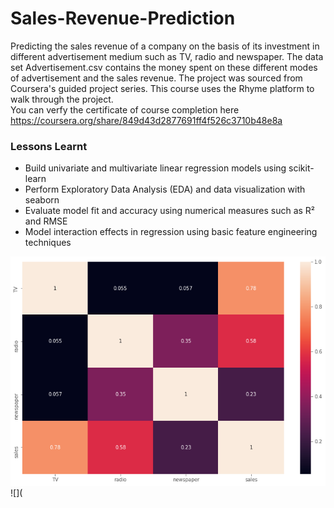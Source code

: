 # Sales-Revenue-Prediction
Predicting the sales revenue of a company on the basis of its investment in different advertisement medium such as TV, radio and newspaper. The data set Advertisement.csv contains the money spent on these different modes of advertisement and the sales revenue. The project was sourced from Coursera's guided project series. This course uses the Rhyme platform to walk through the project.
</br>
You can verfy the certificate of course completion  here https://coursera.org/share/849d43d2877691ff4f526c3710b48e8a
### Lessons Learnt
- Build univariate and multivariate linear regression models using scikit-learn
- Perform Exploratory Data Analysis (EDA) and data visualization with seaborn
- Evaluate model fit and accuracy using numerical measures such as R² and RMSE
- Model interaction effects in regression using basic feature engineering techniques

![](https://github.com/Neethithevan/Sales-Revenue-Prediction/blob/master/Images/download%20(1).png "Correlation of Coeffcient")
![](
